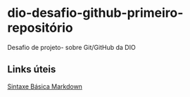 # dio-desafio-github-primeiro-repositório
Desafio de projeto- sobre Git/GitHub da DIO
## Links úteis
[Sintaxe Básica Markdown](https://www.markdownguide.org/basic-syntax/)
